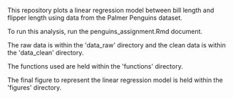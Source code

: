 This repository plots a linear regression model between bill length and flipper length using data from the Palmer Penguins dataset.

To run this analysis, run the penguins_assignment.Rmd document.


The raw data is within the 'data_raw' directory and the clean data is within the 'data_clean' directory.

The functions used are held within the 'functions' directory.

The final figure to represent the linear regression model is held within the 'figures' directory.
